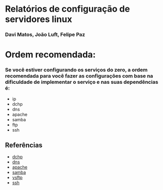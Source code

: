 # Relatórios de configuração de servidores linux

### **Davi Matos, João Luft, Felipe Paz**

# Ordem recomendada:

### Se você estiver configurando os serviços do zero, a ordem recomendada para você fazer as configurações com base na dificuldade de implementar o serviço e nas suas dependências é:

- ip
- dchp
- dns
- apache
- samba
- ftp
- ssh

## Referências

- [dchp](https://www.isc.org/dhcp/)
- [dns](https://bind9.readthedocs.io/en/latest/)
- [apache](https://httpd.apache.org/docs/)
- [samba](https://www.samba.org/samba/docs/)
- [vsftp](https://security.appspot.com/vsftpd.html)
- [ssh](https://www.openssh.com/manual.html)
